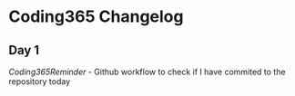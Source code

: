 # Coding365 Changelog

## Day 1

*Coding365Reminder* - Github workflow to check if I have commited to the repository today